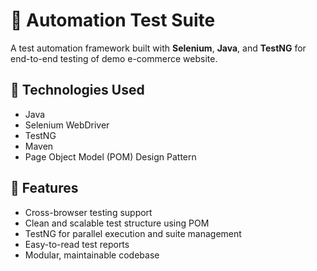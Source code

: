 # 🧪 Automation Test Suite

A test automation framework built with **Selenium**, **Java**, and **TestNG** for end-to-end testing of demo e-commerce website.

## 🔧 Technologies Used

- Java
- Selenium WebDriver
- TestNG
- Maven
- Page Object Model (POM) Design Pattern

## 🚀 Features

- Cross-browser testing support
- Clean and scalable test structure using POM
- TestNG for parallel execution and suite management
- Easy-to-read test reports
- Modular, maintainable codebase
